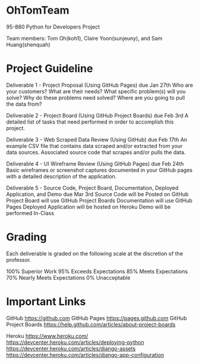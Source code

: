 # OhTomTeam
95-880 Python for Developers Project

Team members: Tom Oh(koh1), Claire Yoon(sunjeuny), and Sam Huang(shenquah)

# Project Guideline
Deliverable 1 - Project Proposal (Using GitHub Pages) due Jan 27th
Who are your customers?
What are their needs? 
What specific problem(s) will you solve?
Why do these problems need solved?
Where are you going to pull the data from?

Deliverable 2 - Project Board (Using GitHub Project Boards) due Feb 3rd
A detailed list of tasks that need performed in order to accomplish this project.

Deliverable 3 - Web Scraped Data Review (Using GitHub) due Feb 17th
An example CSV file that contains data scraped and/or extracted from your data sources.
Associated source code that scrapes and/or pulls the data.

Deliverable 4 - UI Wireframe Review (Using GitHub Pages) due Feb 24th
Basic wireframes or screenshot captures documented in your GitHub pages with a detailed description of the application.

Deliverable 5 - Source Code, Project Board, Documentation, Deployed Application, and Demo due Mar 3rd
Source Code will be Posted on GitHub
Project Board will use GitHub Project Boards
Documentation will use GitHub Pages
Deployed Application will be hosted on Heroku
Demo will be performed In-Class

# Grading
Each deliverable is graded on the following scale at the discretion of the professor.

 100% Superior Work
 95% Exceeds Expectations
 85% Meets Expectations
 70% Nearly Meets Expectations
 0% Unacceptable

# Important Links
GitHub https://github.com
GitHub Pages https://pages.github.com
GitHub Project Boards https://help.github.com/articles/about-project-boards

Heroku
https://www.heroku.com/
https://devcenter.heroku.com/articles/deploying-python
https://devcenter.heroku.com/articles/django-assets
https://devcenter.heroku.com/articles/django-app-configuration


